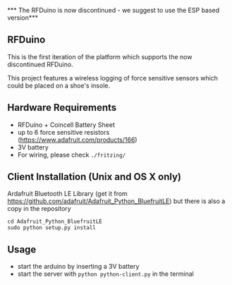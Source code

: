 *** The RFDuino is now discontinued - we suggest to use the ESP based version***

## RFDuino


This is the first iteration of the platform which supports the now discontinued RFDuino. 

This project features a wireless logging of force sensitive sensors which could be placed on a shoe's insole.

## Hardware Requirements
- RFDuino + Coincell Battery Sheet
- up to 6 force sensitive resistors (https://www.adafruit.com/products/166)
- 3V battery
- For wiring, please check `./fritzing/`




## Client Installation (Unix and OS X only)
Ardafruit Bluetooth LE Library (get it from https://github.com/adafruit/Adafruit_Python_BluefruitLE) but there is also a copy in the repository


    cd Adafruit_Python_BluefruitLE
    sudo python setup.py install


## Usage

- start the arduino by inserting a 3V battery
- start the server with `python python-client.py` in the terminal